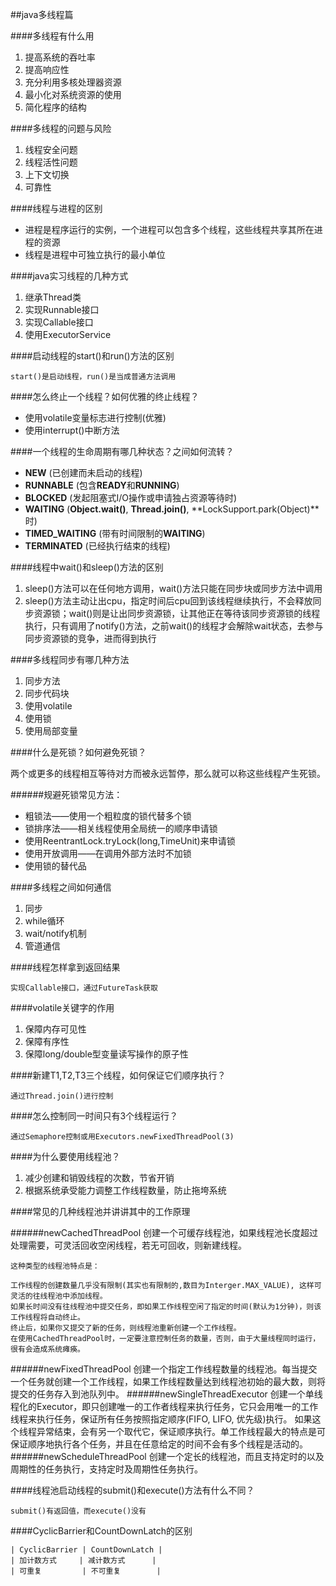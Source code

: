 ##java多线程篇

####多线程有什么用
	
1. 提高系统的吞吐率
2. 提高响应性
3. 充分利用多核处理器资源
4. 最小化对系统资源的使用
5. 简化程序的结构

####多线程的问题与风险

1. 线程安全问题
2. 线程活性问题
3. 上下文切换
4. 可靠性

####线程与进程的区别

- 进程是程序运行的实例，一个进程可以包含多个线程，这些线程共享其所在进程的资源
- 线程是进程中可独立执行的最小单位

####java实习线程的几种方式

1. 继承Thread类
2. 实现Runnable接口
3. 实现Callable接口
4. 使用ExecutorService

####启动线程的start()和run()方法的区别

	start()是启动线程，run()是当成普通方法调用

####怎么终止一个线程？如何优雅的终止线程？

- 使用volatile变量标志进行控制(优雅)
- 使用interrupt()中断方法

####一个线程的生命周期有哪几种状态？之间如何流转？

- **NEW** (已创建而未启动的线程)
- **RUNNABLE** (包含**READY**和**RUNNING**)
- **BLOCKED** (发起阻塞式I/O操作或申请独占资源等待时)
- **WAITING** (**Object.wait()**, **Thread.join()**, **LockSupport.park(Object)**时)
- **TIMED_WAITING** (带有时间限制的**WAITING**)
- **TERMINATED** (已经执行结束的线程)

####线程中wait()和sleep()方法的区别

1. sleep()方法可以在任何地方调用，wait()方法只能在同步块或同步方法中调用
2. sleep()方法主动让出cpu，指定时间后cpu回到该线程继续执行，不会释放同步资源锁；wait()则是让出同步资源锁，让其他正在等待该同步资源锁的线程执行，只有调用了notify()方法，之前wait()的线程才会解除wait状态，去参与同步资源锁的竞争，进而得到执行

####多线程同步有哪几种方法

1. 同步方法
2. 同步代码块
3. 使用volatile
4. 使用锁
5. 使用局部变量

####什么是死锁？如何避免死锁？

两个或更多的线程相互等待对方而被永远暂停，那么就可以称这些线程产生死锁。

######规避死锁常见方法：
- 粗锁法——使用一个粗粒度的锁代替多个锁
- 锁排序法——相关线程使用全局统一的顺序申请锁
- 使用ReentrantLock.tryLock(long,TimeUnit)来申请锁
- 使用开放调用——在调用外部方法时不加锁
- 使用锁的替代品

####多线程之间如何通信

1. 同步
2. while循环
3. wait/notify机制
4. 管道通信

####线程怎样拿到返回结果

	实现Callable接口，通过FutureTask获取

####volatile关键字的作用

1. 保障内存可见性
2. 保障有序性
3. 保障long/double型变量读写操作的原子性

####新建T1,T2,T3三个线程，如何保证它们顺序执行？

	通过Thread.join()进行控制

####怎么控制同一时间只有3个线程运行？

	通过Semaphore控制或用Executors.newFixedThreadPool(3)

####为什么要使用线程池？

1. 减少创建和销毁线程的次数，节省开销
2. 根据系统承受能力调整工作线程数量，防止拖垮系统

####常见的几种线程池并讲讲其中的工作原理

######newCachedThreadPool
	创建一个可缓存线程池，如果线程池长度超过处理需要，可灵活回收空闲线程，若无可回收，则新建线程。

	这种类型的线程池特点是：

	工作线程的创建数量几乎没有限制(其实也有限制的,数目为Interger.MAX_VALUE), 这样可灵活的往线程池中添加线程。
	如果长时间没有往线程池中提交任务，即如果工作线程空闲了指定的时间(默认为1分钟)，则该工作线程将自动终止。
	终止后，如果你又提交了新的任务，则线程池重新创建一个工作线程。
	在使用CachedThreadPool时，一定要注意控制任务的数量，否则，由于大量线程同时运行，很有会造成系统瘫痪。
######newFixedThreadPool
	创建一个指定工作线程数量的线程池。每当提交一个任务就创建一个工作线程，如果工作线程数量达到线程池初始的最大数，则将提交的任务存入到池队列中。
######newSingleThreadExecutor
	创建一个单线程化的Executor，即只创建唯一的工作者线程来执行任务，它只会用唯一的工作线程来执行任务，保证所有任务按照指定顺序(FIFO, LIFO, 优先级)执行。
	如果这个线程异常结束，会有另一个取代它，保证顺序执行。单工作线程最大的特点是可保证顺序地执行各个任务，并且在任意给定的时间不会有多个线程是活动的。
######newScheduleThreadPool
	创建一个定长的线程池，而且支持定时的以及周期性的任务执行，支持定时及周期性任务执行。

####线程池启动线程的submit()和execute()方法有什么不同？

	submit()有返回值，而execute()没有

####CyclicBarrier和CountDownLatch的区别

	| CyclicBarrier | CountDownLatch |
	| 加计数方式     | 减计数方式		 |
	| 可重复		  | 不可重复 	    |

	